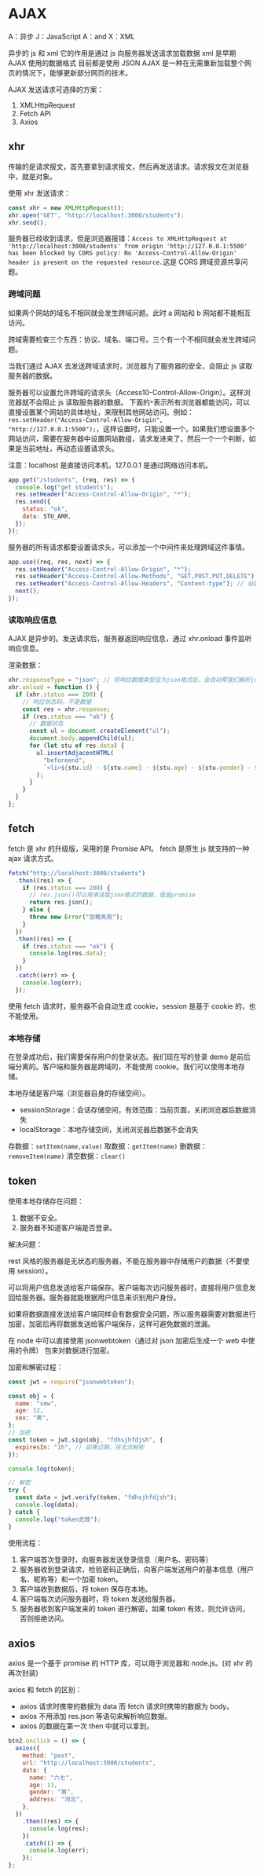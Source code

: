 # AJAX

A：异步
J：JavaScript
A：and
X：XML

异步的 js 和 xml
它的作用是通过 js 向服务器发送请求加载数据
xml 是早期 AJAX 使用的数据格式
目前都是使用 JSON
AJAX 是一种在无需重新加载整个网页的情况下，能够更新部分网页的技术。

AJAX 发送请求可选择的方案：

1. XMLHttpRequest
2. Fetch API
3. Axios

## xhr

传输的是请求报文，首先要拿到请求报文，然后再发送请求。请求报文在浏览器中，就是对象。

使用 xhr 发送请求：

```js
const xhr = new XMLHttpRequest();
xhr.open("GET", "http://localhost:3000/students");
xhr.send();
```

服务器已经收到请求，但是浏览器报错：`Access to XMLHttpRequest at 'http://localhost:3000/students' from origin 'http://127.0.0.1:5500' has been blocked by CORS policy: No 'Access-Control-Allow-Origin' header is present on the requested resource.`这是 CORS 跨域资源共享问题。

### 跨域问题

如果两个网站的域名不相同就会发生跨域问题。此时 a 网站和 b 网站都不能相互访问。

跨域需要检查三个东西：协议、域名、端口号。三个有一个不相同就会发生跨域问题。

当我们通过 AJAX 去发送跨域请求时，浏览器为了服务器的安全，会阻止 js 读取服务器的数据。

服务器可以设置允许跨域的请求头（Access10-Control-Allow-Origin）。这样浏览器就不会阻止 js 读取服务器的数据。
下面的`*`表示所有浏览器都能访问，可以直接设置某个网站的具体地址，来限制其他网站访问。例如：` res.setHeader("Access-Control-Allow-Origin", "http://127.0.0.1:5500");`，这样设置时，只能设置一个。如果我们想设置多个网站访问，需要在服务器中设置网站数组，请求发进来了，然后一个一个判断，如果是当前地址，再动态设置请求头。

注意：localhost 是直接访问本机，127.0.0.1 是通过网络访问本机。

```js
app.get("/students", (req, res) => {
  console.log("get students");
  res.setHeader("Access-Control-Allow-Origin", "*");
  res.send({
    status: "ok",
    data: STU_ARR,
  });
});
```

服务器的所有请求都要设置请求头，可以添加一个中间件来处理跨域这件事情。

```js
app.use((req, res, next) => {
  res.setHeader("Access-Control-Allow-Origin", "*");
  res.setHeader("Access-Control-Allow-Methods", "GET,POST,PUT,DELETE"); // 设置允许的请求方式
  res.setHeader("Access-Control-Allow-Headers", "Content-type"); // 设置允许传递的请求头
  next();
});
```

### 读取响应信息

AJAX 是异步的。发送请求后，服务器返回响应信息，通过 xhr.onload 事件监听响应信息。

渲染数据：

```js
xhr.responseType = "json"; // 将响应数据类型设为json格式后，会自动帮我们解析json格式的数据，加了这行代码就可以不使用JSON.parse()来解析response了
xhr.onload = function () {
  if (xhr.status === 200) {
    // 响应状态码，不是数据
    const res = xhr.response;
    if (res.status === "ok") {
      // 数据状态
      const ul = document.createElement("ul");
      document.body.appendChild(ul);
      for (let stu of res.data) {
        ul.insertAdjacentHTML(
          "beforeend",
          `<li>${stu.id} - ${stu.name} - ${stu.age} - ${stu.gender} - ${stu.address}</li>`
        );
      }
    }
  }
};
```

## fetch

fetch 是 xhr 的升级版，采用的是 Promise API。
fetch 是原生 js 就支持的一种 ajax 请求方式。

```js
fetch("http://localhost:3000/students")
  .then((res) => {
    if (res.status === 200) {
      // res.json()可以用来读取json格式的数据，值是promise
      return res.json();
    } else {
      throw new Error("加载失败");
    }
  })
  .then((res) => {
    if (res.status === "ok") {
      console.log(res.data);
    }
  })
  .catch((err) => {
    console.log(err);
  });
```

使用 fetch 请求时，服务器不会自动生成 cookie，session 是基于 cookie 的，也不能使用。

### 本地存储

在登录成功后，我们需要保存用户的登录状态。我们现在写的登录 demo 是前后端分离的。客户端和服务器是跨域的，不能使用 cookie。我们可以使用本地存储。

本地存储是客户端（浏览器自身的存储空间）。

- sessionStorage：会话存储空间，有效范围：当前页面，关闭浏览器后数据消失
- localStorage：本地存储空间，关闭浏览器后数据不会消失

存数据：`setItem(name,value)`
取数据：`getItem(name)`
删数据：`removeItem(name)`
清空数据：`clear()`

## token

使用本地存储存在问题：

1. 数据不安全。
2. 服务器不知道客户端是否登录。

解决问题：

rest 风格的服务器是无状态的服务器，不能在服务器中存储用户的数据（不要使用 session）。

可以将用户信息发送给客户端保存。客户端每次访问服务器时，直接将用户信息发回给服务器。服务器就能根据用户信息来识别用户身份。

如果将数据直接发送给客户端同样会有数据安全问题，所以服务器需要对数据进行加密，加密后再将数据发送给客户端保存，这样可避免数据的泄漏。

在 node 中可以直接使用 jsonwebtoken（通过对 json 加密后生成一个 web 中使用的令牌） 包来对数据进行加密。

加密和解密过程：

```js
const jwt = require("jsonwebtoken");

const obj = {
  name: "sew",
  age: 12,
  sex: "男",
};
// 加密
const token = jwt.sign(obj, "fdhsjhfdjsh", {
  expiresIn: "1h", // 如果过期，将无法解密
});

console.log(token);

// 解密
try {
  const data = jwt.verify(token, "fdhsjhfdjsh");
  console.log(data);
} catch {
  console.log("token无效");
}
```

使用流程：

1. 客户端首次登录时，向服务器发送登录信息（用户名、密码等）
2. 服务器收到登录请求，检验密码正确后，向客户端发送用户的基本信息（用户名、昵称等）和一个加密 token。
3. 客户端收到数据后，将 token 保存在本地。
4. 客户端每次访问服务器时，将 token 发送给服务器。
5. 服务器收到客户端发来的 token 进行解密，如果 token 有效，则允许访问，否则拒绝访问。

## axios

axios 是一个基于 promise 的 HTTP 库，可以用于浏览器和 node.js。(对 xhr 的再次封装)

axios 和 fetch 的区别：

- axios 请求时携带的数据为 data 而 fetch 请求时携带的数据为 body。
- axios 不用添加 res.json 等语句来解析响应数据。
- axios 的数据在第一次 then 中就可以拿到。

```js
btn2.onclick = () => {
  axios({
    method: "post",
    url: "http://localhost:3000/students",
    data: {
      name: "六七",
      age: 11,
      gender: "男",
      address: "河北",
    },
  })
    .then((res) => {
      console.log(res);
    })
    .catch(() => {
      console.log(err);
    });
};
```
